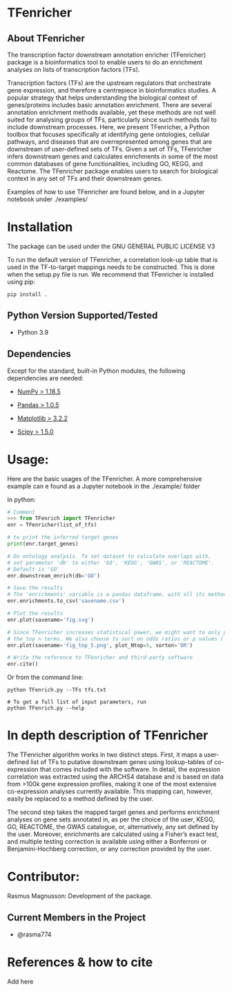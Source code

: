 TFenricher
================

About TFenricher
-------------
The transcription factor downstream annotation enricher (TFenricher) package is a bioinformatics tool to enable users to do an enrichment analyses on lists of transcription factors (TFs). 

Transcription factors (TFs) are the upstream regulators that orchestrate gene expression, and therefore a centrepiece in bioinformatics studies. A popular strategy that helps understanding the biological context of genes/proteins includes basic annotation enrichment. There are several annotation enrichment methods available, yet these methods are not well suited for analysing groups of TFs, particularly since such methods fail to include downstream processes. Here, we present TFenricher, a Python toolbox that focuses specifically at identifying gene ontologies, cellular pathways, and diseases that are overrepresented among genes that are downstream of user-defined sets of TFs. Given a set of TFs, TFenricher infers downstream genes and calculates enrichments in some of the most common databases of gene functionalities, including GO, KEGG, and Reactome. The TFenricher package enables users to search for biological context in any set of TFs and their downstream genes.

Examples of how to use TFenricher are found below, and in a Jupyter notebook under ./examples/

Installation
============
The package can be used under the GNU GENERAL PUBLIC LICENSE V3

To run the default version of TFenricher, a correlation look-up table that is used in the TF-to-target mappings needs to be constructed. This is done when the setup.py file is run. We recommend that TFenricher is installed using pip:

```consol
pip install .
```

Python Version Supported/Tested
-------------------------------
- Python 3.9

Dependencies
------------
Except for the standard, built-in Python modules, the following dependencies are needed:

- [NumPy > 1.18.5](https://www.numpy.org/)

- [Pandas > 1.0.5](https://pandas.pydata.org/)

- [Matplotlib > 3.2.2](https://matplotlib.org/)

- [Scipy > 1.5.0](https://www.scipy.org/)



Usage:
======
Here are the basic usages of the TFenricher. A more comprehensive example can e found as a Jupyter notebook in the ./example/ folder

In python:
```python
# Comment
>>> from TFenrich import TFenricher
enr = TFenricher(list_of_tfs)

# to print the inferred target genes
print(enr.target_genes)

# Do ontology analysis. To set dataset to calculate overlaps with, 
# set parameter 'db' to either 'GO', 'KEGG', 'GWAS', or 'REACTOME'. 
# Default is 'GO'
enr.downstream_enrich(db='GO')

# Save the results 
# The 'enrichments' variable is a pandas dataframe, with all its methods
enr.enrichments.to_csv('savename.csv')

# Plot the results
enr.plot(savename='fig.svg')

# Since TFenricher increases statistical power, we might want to only plot 
# the top n terms. We also choose to sort on odds ratios or p values ('OR' or 'p')
enr.plot(savename='fig_top_5.png', plot_Ntop=5, sorton='OR')

# Write the reference to TFenricher and third-party software
enr.cite()

```
Or from the command line:
```console
python TFenrich.py --TFs tfs.txt

# To get a full list of input parameters, run
python TFenrich.py --help 
```



In depth description of TFenricher
===============================
The TFenricher algorithm works in two distinct steps. First, it maps a user-defined list of TFs to putative downstream genes using lookup-tables of co-expression that comes included with the software. In detail, the expression correlation was extracted using the ARCHS4 database and is based on data from >100k gene expression profiles, making it one of the most extensive co-expression analyses currently available. This mapping can, however, easily be replaced to a method defined by the user.

The second step takes the mapped target genes and performs enrichment analyses on gene sets annotated in, as per the choice of the user, KEGG, GO, REACTOME, the GWAS catalogue, or, alternatively, any set defined by the user. Moreover, enrichments are calculated using a Fisher’s exact test, and multiple testing correction is available using either a Bonferroni or Benjamini-Hochberg correction, or any correction provided by the user.


Contributor:
=============

Rasmus Magnusson: Development of the package.

Current Members in the Project
------------------------------
- @rasma774

References & how to cite
======================
Add here

